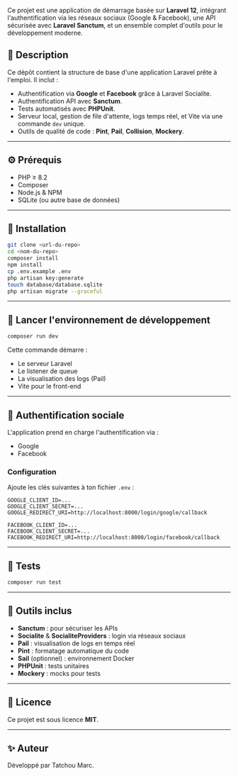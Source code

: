 Ce projet est une application de démarrage basée sur **Laravel 12**, intégrant l'authentification via les réseaux sociaux (Google & Facebook), une API sécurisée avec **Laravel Sanctum**, et un ensemble complet d'outils pour le développement moderne.

## 🧾 Description

Ce dépôt contient la structure de base d'une application Laravel prête à l'emploi. Il inclut :

- Authentification via **Google** et **Facebook** grâce à Laravel Socialite.
- Authentification API avec **Sanctum**.
- Tests automatisés avec **PHPUnit**.
- Serveur local, gestion de file d'attente, logs temps réel, et Vite via une commande `dev` unique.
- Outils de qualité de code : **Pint**, **Pail**, **Collision**, **Mockery**.

---

## ⚙️ Prérequis

- PHP ≥ 8.2
- Composer
- Node.js & NPM
- SQLite (ou autre base de données)

---

## 🚀 Installation

```bash
git clone <url-du-repo>
cd <nom-du-repo>
composer install
npm install
cp .env.example .env
php artisan key:generate
touch database/database.sqlite
php artisan migrate --graceful
````

---

## 🧪 Lancer l'environnement de développement

```bash
composer run dev
```

Cette commande démarre :

* Le serveur Laravel
* Le listener de queue
* La visualisation des logs (Pail)
* Vite pour le front-end

---

## 🔐 Authentification sociale

L'application prend en charge l'authentification via :

* Google
* Facebook

### Configuration

Ajoute les clés suivantes à ton fichier `.env` :

```env
GOOGLE_CLIENT_ID=...
GOOGLE_CLIENT_SECRET=...
GOOGLE_REDIRECT_URI=http://localhost:8000/login/google/callback

FACEBOOK_CLIENT_ID=...
FACEBOOK_CLIENT_SECRET=...
FACEBOOK_REDIRECT_URI=http://localhost:8000/login/facebook/callback
```

---

## 🧪 Tests

```bash
composer run test
```

---

## 🧰 Outils inclus

* **Sanctum** : pour sécuriser les APIs
* **Socialite** & **SocialiteProviders** : login via réseaux sociaux
* **Pail** : visualisation de logs en temps réel
* **Pint** : formatage automatique du code
* **Sail** (optionnel) : environnement Docker
* **PHPUnit** : tests unitaires
* **Mockery** : mocks pour tests

---

## 📄 Licence

Ce projet est sous licence **MIT**.

---

## ✨ Auteur

Développé par Tatchou Marc.